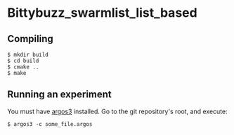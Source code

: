 # Bittybuzz_swarmlist_list_based

Compiling
-------------

    $ mkdir build
    $ cd build
    $ cmake ..
    $ make

Running an experiment
-----------------------

You must have [argos3](http://www.argos-sim.info) installed. Go to the git repository's root, and execute:

    $ argos3 -c some_file.argos
